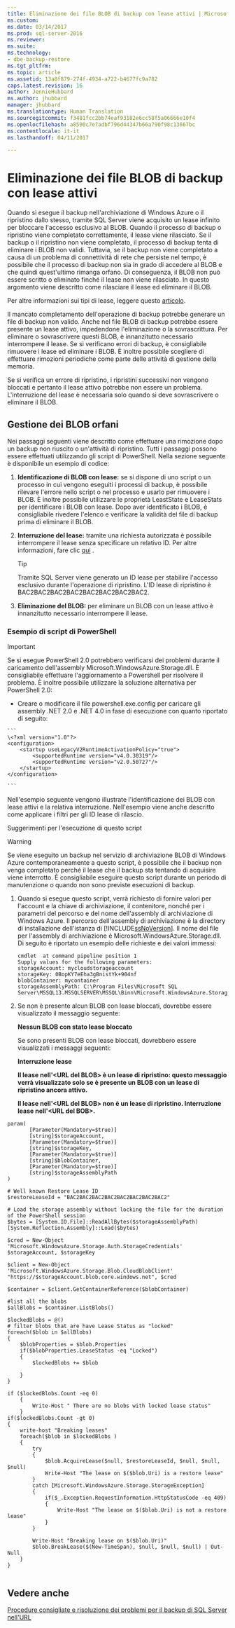 ```yaml
---
title: Eliminazione dei file BLOB di backup con lease attivi | Microsoft Docs
ms.custom: 
ms.date: 03/14/2017
ms.prod: sql-server-2016
ms.reviewer: 
ms.suite: 
ms.technology:
- dbe-backup-restore
ms.tgt_pltfrm: 
ms.topic: article
ms.assetid: 13a8f879-274f-4934-a722-b4677fc9a782
caps.latest.revision: 16
author: JennieHubbard
ms.author: jhubbard
manager: jhubbard
ms.translationtype: Human Translation
ms.sourcegitcommit: f3481fcc2bb74eaf93182e6cc58f5a06666e10f4
ms.openlocfilehash: a8590c7e7adbf796d44347b66a790f98c13667bc
ms.contentlocale: it-it
ms.lasthandoff: 04/11/2017

---
```

# <a name="deleting-backup-blob-files-with-active-leases"></a>Eliminazione dei file BLOB di backup con lease attivi
  Quando si esegue il backup nell'archiviazione di Windows Azure o il ripristino dallo stesso, tramite SQL Server viene acquisito un lease infinito per bloccare l'accesso esclusivo al BLOB. Quando il processo di backup o ripristino viene completato correttamente, il lease viene rilasciato. Se il backup o il ripristino non viene completato, il processo di backup tenta di eliminare i BLOB non validi. Tuttavia, se il backup non viene completato a causa di un problema di connettività di rete che persiste nel tempo, è possibile che il processo di backup non sia in grado di accedere al BLOB e che quindi quest'ultimo rimanga orfano. Di conseguenza, il BLOB non può essere scritto o eliminato finché il lease non viene rilasciato. In questo argomento viene descritto come rilasciare il lease ed eliminare il BLOB.  
  
 Per altre informazioni sui tipi di lease, leggere questo [articolo](http://go.microsoft.com/fwlink/?LinkId=275664).  
  
 Il mancato completamento dell'operazione di backup potrebbe generare un file di backup non valido.  Anche nel file BLOB di backup potrebbe essere presente un lease attivo, impedendone l'eliminazione o la sovrascrittura.  Per eliminare o sovrascrivere questi BLOB, è innanzitutto necessario interrompere il lease. Se si verificano errori di backup, è consigliabile rimuovere i lease ed eliminare i BLOB. È inoltre possibile scegliere di effettuare rimozioni periodiche come parte delle attività di gestione della memoria.  
  
 Se si verifica un errore di ripristino, i ripristini successivi non vengono bloccati e pertanto il lease attivo potrebbe non essere un problema. L'interruzione del lease è necessaria solo quando si deve sovrascrivere o eliminare il BLOB.  
  
## <a name="managing-orphaned-blobs"></a>Gestione dei BLOB orfani  
 Nei passaggi seguenti viene descritto come effettuare una rimozione dopo un backup non riuscito o un'attività di ripristino. Tutti i passaggi possono essere effettuati utilizzando gli script di PowerShell. Nella sezione seguente è disponibile un esempio di codice:  
  
1.  **Identificazione di BLOB con lease:** se si dispone di uno script o un processo in cui vengono eseguiti i processi di backup, è possibile rilevare l'errore nello script o nel processo e usarlo per rimuovere i BLOB.   È inoltre possibile utilizzare le proprietà LeastState e LeaseStats per identificare i BLOB con lease. Dopo aver identificato i BLOB, è consigliabile rivedere l'elenco e verificare la validità del file di backup prima di eliminare il BLOB.  
  
2.  **Interruzione del lease:** tramite una richiesta autorizzata è possibile interrompere il lease senza specificare un relativo ID. Per altre informazioni, fare clic [qui](http://go.microsoft.com/fwlink/?LinkID=275664) .  
  
    > [!TIP]  
    >  Tramite SQL Server viene generato un ID lease per stabilire l'accesso esclusivo durante l'operazione di ripristino. L'ID lease di ripristino è BAC2BAC2BAC2BAC2BAC2BAC2BAC2BAC2.  
  
3.  **Eliminazione del BLOB:** per eliminare un BLOB con un lease attivo è innanzitutto necessario interrompere il lease.  
  
###  <a name="Code_Example"></a> Esempio di script di PowerShell  
  
> [!IMPORTANT]  
>  Se si esegue PowerShell 2.0 potrebbero verificarsi dei problemi durante il caricamento dell'assembly Microsoft.WindowsAzure.Storage.dll. È consigliabile effettuare l'aggiornamento a Powershell per risolvere il problema. È inoltre possibile utilizzare la soluzione alternativa per PowerShell 2.0:  
>   
>  -   Creare o modificare il file powershell.exe.config per caricare gli assembly .NET 2.0 e .NET 4.0 in fase di esecuzione con quanto riportato di seguito:  
>   
>     ```  
>     \<?xml version="1.0"?>   
>     <configuration>   
>         <startup useLegacyV2RuntimeActivationPolicy="true">   
>             <supportedRuntime version="v4.0.30319"/>   
>             <supportedRuntime version="v2.0.50727"/>   
>         </startup>   
>     </configuration>  
>   
>     ```  
  
 Nell'esempio seguente vengono illustrate l'identificazione dei BLOB con lease attivi e la relativa interruzione. Nell'esempio viene anche descritto come applicare i filtri per gli ID lease di rilascio.  
  
 Suggerimenti per l'esecuzione di questo script  
  
> [!WARNING]  
>  Se viene eseguito un backup nel servizio di archiviazione BLOB di Windows Azure contemporaneamente a questo script, è possibile che il backup non venga completato perché il lease che il backup sta tentando di acquisire viene interrotto. È consigliabile eseguire questo script durante un periodo di manutenzione o quando non sono previste esecuzioni di backup.  
  
1.  Quando si esegue questo script, verrà richiesto di fornire valori per l'account e la chiave di archiviazione, il contenitore, nonché per i parametri del percorso e del nome dell'assembly di archiviazione di Windows Azure. Il percorso dell'assembly di archiviazione è la directory di installazione dell'istanza di [!INCLUDE[ssNoVersion](../../includes/ssnoversion-md.md)]. Il nome del file per l'assembly di archiviazione è Microsoft.WindowsAzure.Storage.dll. Di seguito è riportato un esempio delle richieste e dei valori immessi:  
  
    ```  
    cmdlet  at command pipeline position 1  
    Supply values for the following parameters:  
    storageAccount: mycloudstorageaccount  
    storageKey: 0BopKY7eEha3gBnistYk+904nf  
    blobContainer: mycontainer   
    storageAssemblyPath: C:\Program Files\Microsoft SQL Server\MSSQL13.MSSQLSERVER\MSSQL\Binn\Microsoft.WindowsAzure.Storage.dll  
    ```  
  
2.  Se non è presente alcun BLOB con lease bloccati, dovrebbe essere visualizzato il messaggio seguente:  
  
     **Nessun BLOB con stato lease bloccato**  
  
     Se sono presenti BLOB con lease bloccati, dovrebbero essere visualizzati i messaggi seguenti:  
  
     **Interruzione lease**  
  
     **Il lease nell'\<URL del BLOB> è un lease di ripristino: questo messaggio verrà visualizzato solo se è presente un BLOB con un lease di ripristino ancora attivo.**  
  
     **Il lease nell'\<URL del BLOB> non è un lease di ripristino. Interruzione lease nell'\<URL del BOB>.**  
  
```  
param(  
       [Parameter(Mandatory=$true)]  
       [string]$storageAccount,  
       [Parameter(Mandatory=$true)]  
       [string]$storageKey,  
       [Parameter(Mandatory=$true)]  
       [string]$blobContainer,  
       [Parameter(Mandatory=$true)]  
       [string]$storageAssemblyPath  
)  
  
# Well known Restore Lease ID  
$restoreLeaseId = "BAC2BAC2BAC2BAC2BAC2BAC2BAC2BAC2"  
  
# Load the storage assembly without locking the file for the duration of the PowerShell session  
$bytes = [System.IO.File]::ReadAllBytes($storageAssemblyPath)  
[System.Reflection.Assembly]::Load($bytes)  
  
$cred = New-Object 'Microsoft.WindowsAzure.Storage.Auth.StorageCredentials' $storageAccount, $storageKey  
  
$client = New-Object 'Microsoft.WindowsAzure.Storage.Blob.CloudBlobClient' "https://$storageAccount.blob.core.windows.net", $cred  
  
$container = $client.GetContainerReference($blobContainer)  
  
#list all the blobs  
$allBlobs = $container.ListBlobs()   
  
$lockedBlobs = @()  
# filter blobs that are have Lease Status as "locked"  
foreach($blob in $allBlobs)  
{  
    $blobProperties = $blob.Properties   
    if($blobProperties.LeaseStatus -eq "Locked")  
    {  
        $lockedBlobs += $blob  
  
    }  
}  
  
if ($lockedBlobs.Count -eq 0)  
    {   
        Write-Host " There are no blobs with locked lease status"  
    }  
if($lockedBlobs.Count -gt 0)  
{  
    write-host "Breaking leases"  
    foreach($blob in $lockedBlobs )   
    {  
        try  
        {  
            $blob.AcquireLease($null, $restoreLeaseId, $null, $null, $null)  
            Write-Host "The lease on $($blob.Uri) is a restore lease"  
        }  
        catch [Microsoft.WindowsAzure.Storage.StorageException]  
        {  
            if($_.Exception.RequestInformation.HttpStatusCode -eq 409)  
            {  
                Write-Host "The lease on $($blob.Uri) is not a restore lease"  
            }  
        }  
  
        Write-Host "Breaking lease on $($blob.Uri)"  
        $blob.BreakLease($(New-TimeSpan), $null, $null, $null) | Out-Null  
    }  
}  
  
```  
  
## <a name="see-also"></a>Vedere anche  
 [Procedure consigliate e risoluzione dei problemi per il backup di SQL Server nell'URL](../../relational-databases/backup-restore/sql-server-backup-to-url-best-practices-and-troubleshooting.md)  
  
  
